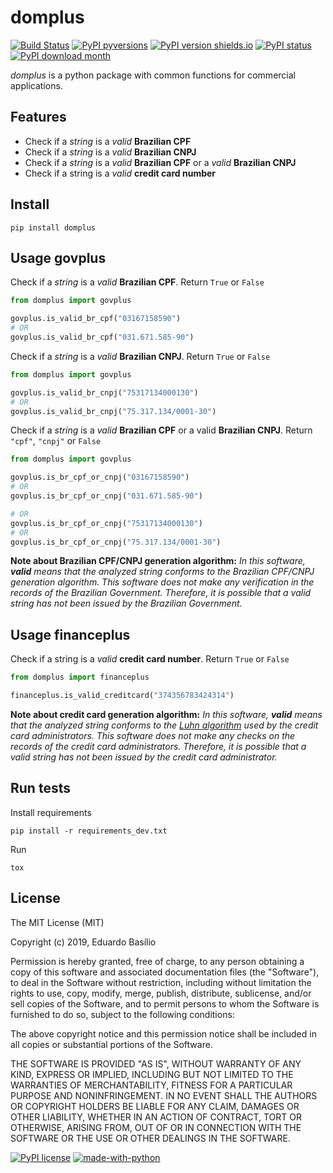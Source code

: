 # **domplus**
[![Build Status](https://travis-ci.org/edubasilio/domplus.svg?branch=master)](https://travis-ci.org/edubasilio/domplus)
[![PyPI pyversions](https://img.shields.io/pypi/pyversions/domplus.svg)](https://pypi.python.org/pypi/domplus/)
[![PyPI version shields.io](https://img.shields.io/pypi/v/domplus.svg)](https://pypi.python.org/pypi/domplus/)
[![PyPI status](https://img.shields.io/pypi/status/domplus.svg)](https://pypi.python.org/pypi/domplus/)
[![PyPI download month](https://img.shields.io/pypi/dm/domplus.svg)](https://pypi.python.org/pypi/domplus/)

_domplus_ is a python package with common functions for commercial applications.

## **Features**
* Check if a _string_ is a _valid_ **Brazilian CPF**
* Check if a _string_ is a _valid_ **Brazilian CNPJ**
* Check if a _string_ is a _valid_ **Brazilian CPF** or a _valid_ **Brazilian CNPJ**
* Check if a string is a _valid_ **credit card number**

## **Install**
``` console
pip install domplus
```

## **Usage govplus**
Check if a _string_ is a _valid_ **Brazilian CPF**. Return `True` or `False`

``` python
from domplus import govplus

govplus.is_valid_br_cpf("03167158590")
# OR
govplus.is_valid_br_cpf("031.671.585-90")
```

Check if a _string_ is a _valid_ **Brazilian CNPJ**. Return `True` or `False`

``` python
from domplus import govplus

govplus.is_valid_br_cnpj("75317134000130")
# OR
govplus.is_valid_br_cnpj("75.317.134/0001-30")
```

Check if a _string_ is a _valid_ **Brazilian CPF** or a valid **Brazilian CNPJ**. Return `"cpf"`, `"cnpj"` or `False`

``` python
from domplus import govplus

govplus.is_br_cpf_or_cnpj("03167158590")
# OR
govplus.is_br_cpf_or_cnpj("031.671.585-90")

# OR
govplus.is_br_cpf_or_cnpj("75317134000130")
# OR
govplus.is_br_cpf_or_cnpj("75.317.134/0001-30")
```

**Note about Brazilian CPF/CNPJ generation algorithm:** _In this software, **valid** means that the analyzed string conforms to the Brazilian CPF/CNPJ generation algorithm. This software does not make any verification in the records of the Brazilian Government. Therefore, it is possible that a valid string has not been issued by the Brazilian Government._

## **Usage financeplus**
Check if a string is a _valid_ **credit card number**. Return `True` or `False`

``` python
from domplus import financeplus

financeplus.is_valid_creditcard("374356783424314")
```

**Note about credit card generation algorithm:** _In this software, **valid** means that the analyzed string conforms to the [Luhn algorithm](https://en.wikipedia.org/wiki/Luhn_algorithm "Luhn algorithm") used by the credit card administrators. This software does not make any checks on the records of the credit card administrators. Therefore, it is possible that a valid string has not been issued by the credit card administrator._

## **Run tests**

Install requirements
``` console
pip install -r requirements_dev.txt
```

Run
``` console
tox
```

## **License**
The MIT License (MIT)

Copyright (c) 2019, Eduardo Basílio

Permission is hereby granted, free of charge, to any person obtaining a copy of this software and associated documentation files (the "Software"), to deal in the Software without restriction, including without limitation the rights to use, copy, modify, merge, publish, distribute, sublicense, and/or sell copies of the Software, and to permit persons to whom the Software is furnished to do so, subject to the following conditions:

The above copyright notice and this permission notice shall be included in all copies or substantial portions of the Software.

THE SOFTWARE IS PROVIDED "AS IS", WITHOUT WARRANTY OF ANY KIND, EXPRESS OR IMPLIED, INCLUDING BUT NOT LIMITED TO THE WARRANTIES OF MERCHANTABILITY, FITNESS FOR A PARTICULAR PURPOSE AND NONINFRINGEMENT. IN NO EVENT SHALL THE AUTHORS OR COPYRIGHT HOLDERS BE LIABLE FOR ANY CLAIM, DAMAGES OR OTHER LIABILITY, WHETHER IN AN ACTION OF CONTRACT, TORT OR OTHERWISE, ARISING FROM, OUT OF OR IN CONNECTION WITH THE SOFTWARE OR THE USE OR OTHER DEALINGS IN THE SOFTWARE.

[![PyPI license](https://img.shields.io/pypi/l/domplus.svg)](https://pypi.python.org/pypi/domplus/)
[![made-with-python](https://img.shields.io/badge/Made%20with-Python-1f425f.svg)](https://www.python.org/)
